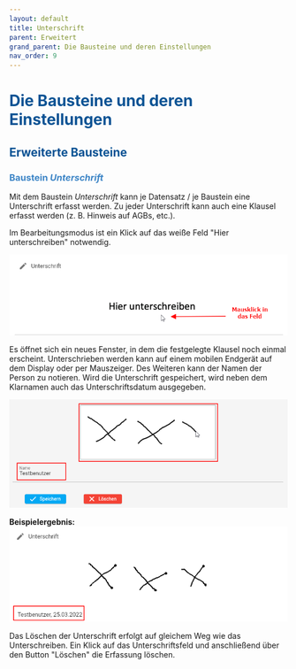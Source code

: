 ```yaml
---
layout: default
title: Unterschrift
parent: Erweitert
grand_parent: Die Bausteine und deren Einstellungen
nav_order: 9
---
```


# <span style="color:#0b5394">**Die Bausteine und deren Einstellungen**</span>
## <span style="color:#0b5394">**Erweiterte Bausteine**</span>
### <span style="color:#3d85c6">Baustein *Unterschrift*</span>

Mit dem Baustein *Unterschrift* kann je Datensatz / je Baustein eine Unterschrift erfasst werden.
Zu jeder Unterschrift kann auch eine Klausel erfasst werden (z. B. Hinweis auf AGBs, etc.).

Im Bearbeitungsmodus ist ein Klick auf das weiße Feld "Hier unterschreiben" notwendig.

![signature](\assets\record-spec-settings\1signature.png "signature")

Es öffnet sich ein neues Fenster, in dem die festgelegte Klausel noch einmal erscheint. Unterschrieben
werden kann auf einem mobilen Endgerät auf dem Display oder per Mauszeiger. Des Weiteren kann
der Namen der Person zu notieren. Wird die Unterschrift gespeichert, wird neben dem Klarnamen auch
das Unterschriftsdatum ausgegeben.

![signature](\assets\record-spec-settings\1signature2.png "signature")

**Beispielergebnis:**  
![signature](\assets\record-spec-settings\1signature3.png "signature")

Das Löschen der Unterschrift erfolgt auf gleichem Weg wie das Unterschreiben.
Ein Klick auf das Unterschriftsfeld und anschließend über den Button "Löschen" die Erfassung
löschen.